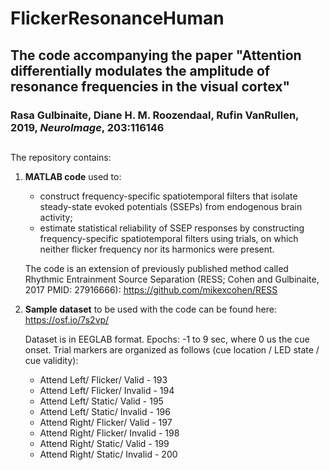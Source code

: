 # FlickerResonanceHuman

## The code accompanying the paper "Attention differentially modulates the amplitude of resonance frequencies in the visual cortex"

### Rasa Gulbinaite, Diane H. M. Roozendaal, Rufin VanRullen, 2019, _NeuroImage_, 203:116146
##
The repository contains:

1. **MATLAB code** used to: 
    * construct frequency-specific spatiotemporal filters that isolate steady-state evoked potentials (SSEPs) from endogenous brain activity; 
    * estimate statistical reliability of SSEP responses by constructing frequency-specific spatiotemporal filters using trials, on which neither flicker frequency nor its harmonics were present.

    The code is an extension of previously published method called Rhythmic Entrainment Source Separation (RESS; Cohen and Gulbinaite, 2017 PMID: 27916666): https://github.com/mikexcohen/RESS 

2. **Sample dataset** to be used with the code can be found here: https://osf.io/7s2vp/

   Dataset is in EEGLAB format. Epochs: -1 to 9 sec, where 0 us the cue onset.
   Trial markers are organized as follows (cue location / LED state / cue validity):
   * Attend Left/ Flicker/ Valid - 193
   * Attend Left/ Flicker/ Invalid - 194
   * Attend Left/ Static/ Valid - 195
   * Attend Left/ Static/ Invalid - 196
   * Attend Right/ Flicker/ Valid - 197
   * Attend Right/ Flicker/ Invalid - 198
   * Attend Right/ Static/ Valid - 199
   * Attend Right/ Static/ Invalid - 200

